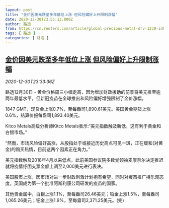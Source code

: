 ```yaml
---
layout: post
title: "金价因美元跌至多年低位上涨 但风险偏好上升限制涨幅"
date: 2020-12-30T23:55:13.000Z
author: 路透
from: https://cn.reuters.com/article/global-precious-metal-drv-1230-idCNKBS2942GY
tags: [ 路透 ]
categories: [ 路透 ]
---
```

<!--1609372513000-->
[金价因美元跌至多年低位上涨 但风险偏好上升限制涨幅](https://cn.reuters.com/article/global-precious-metal-drv-1230-idCNKBS2942GY)
------

<div>
<div><i>2020-12-30T23:33:36Z</i></div><p>路透12月30日 - 黄金价格周三小幅走高，因为增加财政援助的前景将美元推至逾两年最低水平，但新冠疫苗在全球推出和风险偏好增强限制了金价涨幅。</p><p>1847 GMT，现货金上涨0.7%，至每盎司1,890.61美元。美国黄金期货上涨0.6%，结算价报每盎司1,893.40美元。</p><p>Kitco Metals高级分析师Kitco Metals表示:“美元指数触及新低，这有利于黄金和白银市场。”</p><p>“然而，市场风险偏好高涨，从股指处于或接近历史高点可见一斑，正在缓和(对黄金)的购买热情，目前这两个因素正在角力。”</p><p>美元指数触及2018年4月以来低点，此前美国参议院多数党领袖麦康奈尔决定推迟就将疫情纾困支票金额上调至2,000美元进行表决。</p><p>美国股市上涨，因市场对进一步财政刺激计划抱有希望，同时对疫苗推广持乐观态度，英国成为第一个批准阿斯利康公司研发的疫苗的国家。</p><p>其他贵金属中，白银上涨1.1%，至每盎司26.46美元；铂金上涨1.5%，至每盎司1,065.26美元；钯金上涨1.9%，至每盎司2,371.25美元。(完)</p>
</div>
